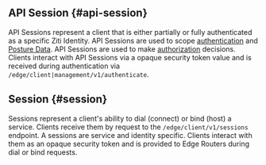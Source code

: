 ## API Session {#api-session}

API Sessions represent a client that is either partially or fully authenticated as a specific Ziti Identity.
API Sessions are used to scope [authentication](./authentication/auth.md) and [Posture Data](./authorization/posture-checks).
API Sessions are used to make [authorization](./authorization/auth.md) decisions. Clients interact with
API Sessions via a opaque security token value and is received during authentication via `/edge/client|management/v1/authenticate`.

## Session {#session}

Sessions represent a client's ability to dial (connect) or bind (host) a service. Clients receive them by request
to the `/edge/client/v1/sessions` endpoint. A sessions are service and identity specific. Clients interact with them
as an opaque security token and is provided to Edge Routers during dial or bind requests.